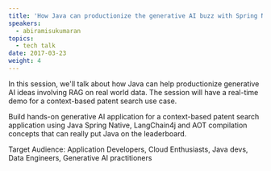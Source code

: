 ```yaml
---
title: 'How Java can productionize the generative AI buzz with Spring Native, LangChain4j and AOT compile!'
speakers:
  - abiramisukumaran
topics:
  - tech talk
date: 2017-03-23
weight: 4
---
```


In this session, we'll talk about how Java can help productionize generative AI ideas involving RAG on real world data. The session will have a real-time demo for a context-based patent search use case.

Build hands-on generative AI application for a context-based patent search application using Java Spring Native, LangChain4j and AOT compilation concepts that can really put Java on the leaderboard.

Target Audience: Application Developers, Cloud Enthusiasts, Java devs, Data Engineers, Generative AI practitioners
